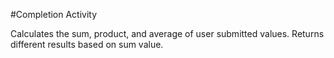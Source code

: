 #Completion Activity

Calculates the sum, product, and average of user submitted values. Returns different results based on sum value.